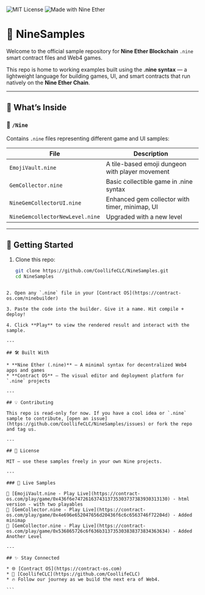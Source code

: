 ![MIT License](https://img.shields.io/badge/license-MIT-green)
![Made with Nine Ether](https://img.shields.io/badge/built%20with-.nine-blueviolet)

# 🧠 NineSamples

Welcome to the official sample repository for **Nine Ether Blockchain** `.nine` smart contract files and Web4 games.

This repo is home to working examples built using the **.nine syntax** — a lightweight language for building games, UI, and smart contracts that run natively on the **Nine Ether Chain**.

---

## 🌟 What’s Inside

### 📁 `/Nine`
Contains `.nine` files representing different game and UI samples:

| File                        | Description                                        |
|-----------------------------|----------------------------------------------------|
| `EmojiVault.nine`          | A tile-based emoji dungeon with player movement   |
| `GemCollector.nine`        | Basic collectible game in .nine syntax            |
| `NineGemCollectorUI.nine` | Enhanced gem collector with timer, minimap, UI    |
| `NineGemcollectorNewLevel.nine` | Upgraded with a new level                    |

---

## 🚀 Getting Started

1. Clone this repo:
   ```bash
   git clone https://github.com/CoollifeCLC/NineSamples.git
   cd NineSamples
````

2. Open any `.nine` file in your [Contract OS](https://contract-os.com/ninebuilder)

3. Paste the code into the builder. Give it a name. Hit compile + deploy!

4. Click **Play** to view the rendered result and interact with the sample.

---

## 🛠 Built With

* **Nine Ether (.nine)** — A minimal syntax for decentralized Web4 apps and games
* **Contract OS** — The visual editor and deployment platform for `.nine` projects

---

## 💡 Contributing

This repo is read-only for now. If you have a cool idea or `.nine` sample to contribute, [open an issue](https://github.com/CoollifeCLC/NineSamples/issues) or fork the repo and tag us.

---

## 📜 License

MIT — use these samples freely in your own Nine projects.

---

### 🚀 Live Samples

🔹 [EmojiVault.nine - Play Live](https://contract-os.com/play/game/0x436f6e7472616374313735303737383930313130) - html version - with two playables
🔹 [GemCollector.nine - Play Live](https://contract-os.com/play/game/0x4e696e652047656d20436f6c6c6563746f72204d) - Added minimap
🔹 [GemCollector.nine - Play Live](https://contract-os.com/play/game/0x536865726c6f636b313735303838373834363634) - Added Another Level

---

## ✨ Stay Connected

* 🌐 [Contract OS](https://contract-os.com)
* 🧠 [CoollifeCLC](https://github.com/CoollifeCLC)
* 🔥 Follow our journey as we build the next era of Web4.

```
